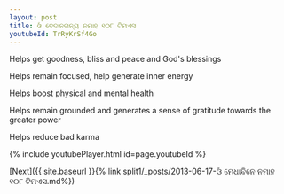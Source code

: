 ```yaml
---
layout: post
title: ଓଁ ଵେଦାନଗନ୍ୟ ନମାହ ୧୦୮ ଟିମଏସ
youtubeId: TrRyKrSf4Go
---
```

 
 
Helps get goodness, bliss and peace and God's blessings
 
Helps remain focused, help generate inner energy 
 
Helps boost physical and mental health 
 
Helps remain grounded and generates a sense of gratitude towards the greater power 
 
Helps reduce bad karma
 
 
 
 


{% include youtubePlayer.html id=page.youtubeId %}
 
[Next]({{ site.baseurl }}{% link  split1/_posts/2013-06-17-ଓଁ ମେଧାବିନେ ନମାହ ୧୦୮ ଟିମଏସ.md%})
 
